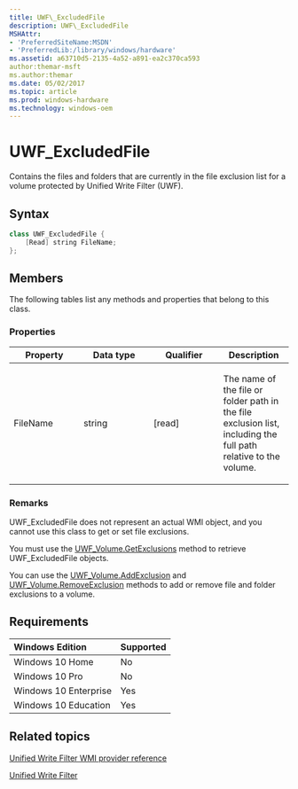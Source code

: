 ```yaml
---
title: UWF\_ExcludedFile
description: UWF\_ExcludedFile
MSHAttr:
- 'PreferredSiteName:MSDN'
- 'PreferredLib:/library/windows/hardware'
ms.assetid: a63710d5-2135-4a52-a891-ea2c370ca593
author:themar-msft
ms.author:themar
ms.date: 05/02/2017
ms.topic: article
ms.prod: windows-hardware
ms.technology: windows-oem
---
```

# UWF\_ExcludedFile

Contains the files and folders that are currently in the file exclusion list for a volume protected by Unified Write Filter (UWF).

## Syntax

```powershell
class UWF_ExcludedFile {
    [Read] string FileName;
};
```

## Members

The following tables list any methods and properties that belong to this class.

### <a href="" id="pro"></a>Properties

<table>
<colgroup>
<col width="25%" />
<col width="25%" />
<col width="25%" />
<col width="25%" />
</colgroup>
<thead>
<tr class="header">
<th>Property</th>
<th>Data type</th>
<th>Qualifier</th>
<th>Description</th>
</tr>
</thead>
<tbody>
<tr class="odd">
<td><p>FileName</p></td>
<td><p>string</p></td>
<td><p>[read]</p></td>
<td><p>The name of the file or folder path in the file exclusion list, including the full path relative to the volume.</p></td>
</tr>
</tbody>
</table>

### Remarks

UWF\_ExcludedFile does not represent an actual WMI object, and you cannot use this class to get or set file exclusions.

You must use the [UWF\_Volume.GetExclusions](uwf-volumegetexclusions.md) method to retrieve UWF\_ExcludedFile objects.

You can use the [UWF\_Volume.AddExclusion](uwf-volumeaddexclusion.md) and [UWF\_Volume.RemoveExclusion](uwf-volumeremoveexclusion.md) methods to add or remove file and folder exclusions to a volume.

## Requirements

| Windows Edition       | Supported |
|:----------------------|:----------|
| Windows 10 Home       | No        |
| Windows 10 Pro        | No        |
| Windows 10 Enterprise | Yes       |
| Windows 10 Education  | Yes       |

## Related topics

[Unified Write Filter WMI provider reference](uwf-wmi-provider-reference.md)

[Unified Write Filter](unified-write-filter.md)
